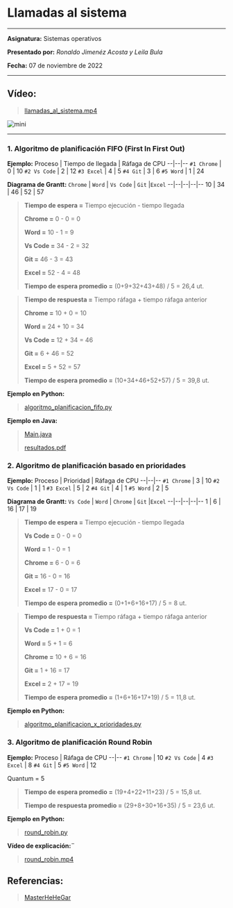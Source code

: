 # Llamadas al sistema

---

**Asignatura:** Sistemas operativos

**Presentado por:** *Ronaldo Jimenéz Acosta y Leila Bula*

**Fecha:** 07 de noviembre de 2022

--- 

## Vídeo:
> [llamadas_al_sistema.mp4](https://youtu.be/QlMv7Pj1pk8)
> 
![mini](https://user-images.githubusercontent.com/53100460/200416267-51af7a9d-6de4-44a8-93ef-9956c0932086.jpg)

---

### 1. Algoritmo de planificación FIFO (First In First Out)
**Ejemplo:**
Proceso | Tiempo de llegada | Ráfaga de CPU
--|--|--
```#1 Chrome``` | 0 | 10 
```#2 Vs Code``` | 2 | 12 
```#3 Excel``` | 4 | 5 
```#4 Git``` | 3 | 6 
```#5 Word``` | 1 | 24 

**Diagrama de Grantt:**
 ```Chrome``` | ```Word```  | ```Vs Code```  | ```Git``` |```Excel``` 
--|--|--|--|--
10 | 34 | 46 | 52 | 57

>**Tiempo de espera =** Tiempo ejecución - tiempo llegada
>
>**Chrome =** 0 - 0 = 0
>
>**Word =** 10 - 1 = 9
>
>**Vs Code =** 34 - 2 = 32
>
>**Git =** 46 - 3 = 43
>
>**Excel =** 52 - 4 = 48
>
>**Tiempo de espera promedio =** (0+9+32+43+48) / 5 = 26,4 ut.

>**Tiempo de respuesta =** Tiempo ráfaga + tiempo ráfaga anterior
>
>**Chrome =** 10 + 0 = 10
>
>**Word =** 24 + 10 = 34
>
>**Vs Code =** 12 + 34 = 46
>
>**Git =** 6 + 46 = 52
>
>**Excel =** 5 + 52 = 57
>
>**Tiempo de espera promedio =** (10+34+46+52+57) / 5 = 39,8 ut.

**Ejemplo en Python:**
>[algoritmo_planificacion_fifo.py](https://github.com/JimcostDev/Python_Ejercicios/blob/master/algoritmo_planificacion_fifo.py)

**Ejemplo en Java:**
>[Main.java](https://github.com/Leila-Bula/algoritmo-planificacion-fcfs/blob/master/src/main/java/Main.java)
>
>[resultados.pdf](https://github.com/JimcostDev/Mis_Apuntes_Unir/blob/master/S.O/llamadas%20al%20sistema/fcfs.pdf)


### 2. Algoritmo de planificación basado en prioridades
**Ejemplo:**
Proceso | Prioridad | Ráfaga de CPU
--|--|--
```#1 Chrome``` | 3 | 10 
```#2 Vs Code``` | 1 | 1 
```#3 Excel``` | 5 | 2 
```#4 Git``` | 4 | 1 
```#5 Word``` | 2 | 5 

**Diagrama de Grantt:**
 ```Vs Code``` | ```Word```  | ```Chrome```  | ```Git``` |```Excel``` 
--|--|--|--|--
1 | 6 | 16 | 17 | 19

>**Tiempo de espera =** Tiempo ejecución - tiempo llegada
>
>**Vs Code =** 0 - 0 = 0
>
>**Word =** 1 - 0 = 1
>
>**Chrome =** 6 - 0 = 6
>
>**Git =** 16 - 0 = 16
>
>**Excel =** 17 - 0 = 17
>
>**Tiempo de espera promedio =** (0+1+6+16+17) / 5 = 8 ut.

>**Tiempo de respuesta =** Tiempo ráfaga + tiempo ráfaga anterior
>
>**Vs Code =** 1 + 0 = 1
>
>**Word =** 5 + 1 = 6
>
>**Chrome =** 10 + 6 = 16
>
>**Git =** 1 + 16 = 17
>
>**Excel =** 2 + 17 = 19
>
>**Tiempo de espera promedio =** (1+6+16+17+19) / 5 = 11,8 ut.

**Ejemplo en Python:**
>[algoritmo_planificacion_x_prioridades.py](https://github.com/JimcostDev/Python_Ejercicios/blob/master/algoritmo_planificacion_x_prioridades.py)

### 3. Algoritmo de planificación Round Robin
**Ejemplo:**
Proceso |  Ráfaga de CPU
--|--
```#1 Chrome``` | 10 
```#2 Vs Code``` | 4
```#3 Excel``` | 8
```#4 Git``` | 5
```#5 Word``` | 12 

Quantum = 5

>**Tiempo de espera promedio =** (19+4+22+11+23) / 5 = 15,8 ut.
>
>**Tiempo de respuesta promedio =** (29+8+30+16+35) / 5 = 23,6 ut.

**Ejemplo en Python:**
>[round_robin.py](https://github.com/JimcostDev/Python_Ejercicios/blob/master/round_robin.py)

**Vídeo de explicación:¨**
>[round_robin.mp4](https://youtu.be/xVzgQukMcVE)

## Referencias:
>[MasterHeHeGar](https://www.youtube.com/user/MasterHeHeGar)

